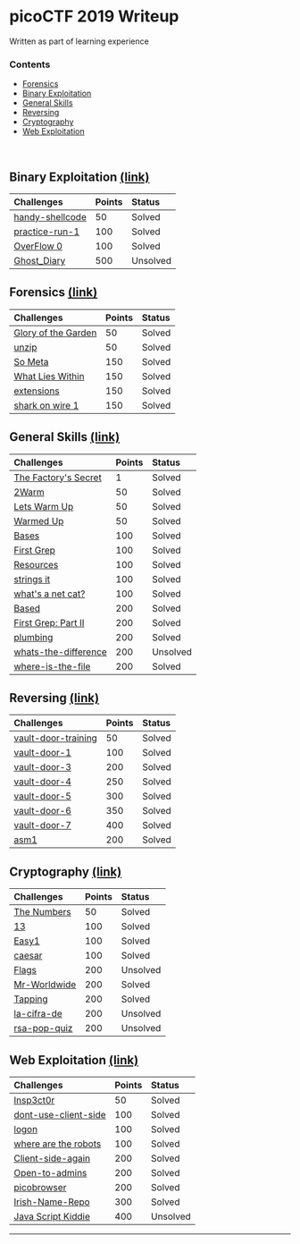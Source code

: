# picoCTF 2019 Writeup

Written as part of learning experience

### Contents

*   [Forensics](#forensics-link)
*   [Binary Exploitation](#binary-exploitation-link)
*   [General Skills](#general-skills-link)
*   [Reversing](#reversing-link)
*   [Cryptography](#cryptography-link)
*   [Web Exploitation](#web-exploitation-link)

<br/>

## Binary Exploitation [(link)](binary-exploitation)

| Challenges                                              | Points     | Status |
|:--------------------------------------------------------|:-----------|:-------|
| [handy-shellcode](binary-exploitation#handy-shellcode)  | 50         | Solved |
| [practice-run-1](binary-exploitation#practice-run-1)    | 100        | Solved |
| [OverFlow 0](binary-exploitation#OverFlow-0)            | 100        | Solved |
| [Ghost_Diary](binary-exploitation#Ghost_Diary)          | 500        | Unsolved |

## Forensics [(link)](forensics)

| Challenges                                                     | Points | Status |
|:---------------------------------------------------------------|:-------|:-------|
| [Glory of the Garden](forensics#Glory-of-the-Garden)           | 50     | Solved |
| [unzip](forensics#unzip)            							 | 50     | Solved |
| [So Meta](forensics#so-meta)                          		 | 150    | Solved |
| [What Lies Within](forensics#what-lies-within) 		         | 150    | Solved |
| [extensions](forensics#extensions) 						     | 150    | Solved |
| [shark on wire 1](forensics#shark-on-wire-1) 				     | 150    | Solved |

## General Skills [(link)](general-skills)

| Challenges                                        | Points     | Status |
|:--------------------------------------------------|:-----------|:-------|
| [The Factory's Secret](general-skills#The-Factorys-Secret)            | 1           | Solved |
| [2Warm](general-skills#2Warm)           								 | 50          | Solved |
| [Lets Warm Up](general-skills#Lets-Warm-Up)           				 | 50          | Solved |
| [Warmed Up](general-skills#Warmed-Up)             					 | 50          | Solved |
| [Bases](general-skills#bases)                  						 | 100         | Solved |
| [First Grep](general-skills#First-Grep)                 				 | 100         | Solved |
| [Resources](general-skills#Resources)                 				 | 100         | Solved |
| [strings it](general-skills#strings-it)                 				 | 100         | Solved |
| [what's a net cat?](general-skills#whats-a-netcat?)                    | 100         | Solved |
| [Based ](general-skills#based)                 					     | 200         | Solved |
| [First Grep: Part II ](general-skills#First-Grep-Part-II )             | 200         | Solved |
| [plumbing ](general-skills#plumbing)                       	         | 200         | Solved |
| [whats-the-difference ](general-skills#whats-the-difference)           | 200         | Unsolved |
| [where-is-the-file](general-skills#where-is-the-file )               	 | 200         | Solved |

## Reversing [(link)](reversing)
| Challenges                                  | Points     | Status |
|:--------------------------------------------|:-----------|:-------|
| [vault-door-training](reversing#vault-door-training)      | 50         | Solved |
| [vault-door-1](reversing#vault-door-1)       				| 100        | Solved |
| [vault-door-3](reversing#vault-door-3)       				| 200        | Solved |
| [vault-door-4](reversing#vault-door-4)       				| 250        | Solved |
| [vault-door-5](reversing#vault-door-5)       				| 300        | Solved |
| [vault-door-6](reversing#vault-door-6)       				| 350        | Solved |
| [vault-door-7](reversing#vault-door-7)       				| 400        | Solved |
| [asm1](reversing#vasm1)       							| 200        | Solved |


## Cryptography [(link)](cryptography)
| Challenges                                                | Points     | Status   |
|:----------------------------------------------------------|:-----------|:---------|
| [The Numbers ](cryptography#The-Numbers)       		 	 | 50        | Solved   |
| [13](cryptography#13)          							 | 100        | Solved   |
| [Easy1](cryptography#Easy1)         				   		 | 100        | Solved   |
| [caesar](cryptography#caesar)         				     | 100        | Solved   |
| [Flags](cryptography#Flags)           					 | 200        | Unsolved   |
| [Mr-Worldwide](cryptography#Mr-Worldwide)           		 | 200        | Solved   |
| [Tapping](cryptography#Tapping)           				 | 200        | Solved   |
| [la-cifra-de](cryptography#la-cifra-de)           		 | 200        | Unsolved   |
| [rsa-pop-quiz](cryptography#rsa-pop-quiz)           		 | 200        | Unsolved   |

## Web Exploitation [(link)](web-exploitation)
| Challenges                                                            | Points | Status |
|:----------------------------------------------------------------------|:-------|:-------|
| [Insp3ct0r](web-exploitation#Insp3ct0r)                               | 50     | Solved |
| [dont-use-client-side](web-exploitation#dont-use-client-side)         | 100    | Solved |
| [logon](web-exploitation#logon)                                       | 100    | Solved |
| [where are the robots](web-exploitation#where-are-the-robots)         | 100    | Solved |
| [Client-side-again](web-exploitation#Client-side-again)               | 200    | Solved |
| [Open-to-admins](web-exploitation#Open-to-admins)         			| 200    | Solved |
| [picobrowser](web-exploitation#picobrowser)         					| 200    | Solved |
| [Irish-Name-Repo](web-exploitation#Irish-Name-Repo)         			| 300    | Solved |
| [Java Script Kiddie](web-exploitation#JavaScript-Kiddie)              | 400    | Unsolved |

- - -
